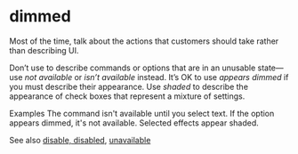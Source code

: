 ﻿# dimmed

Most of the time, talk about the actions that customers should take rather than describing UI.

Don’t use to describe commands or options that are in an unusable state—use *not available* or *isn’t available* instead. It’s OK to use *appears dimmed* if you must describe their appearance. Use *shaded* to describe the appearance of check boxes that represent a mixture of settings.

Examples
The command isn't available until you select text.
If the option appears dimmed, it's not available.
Selected effects appear shaded.

See also [disable, disabled](https://worldready.cloudapp.net/Styleguide/Read?id=2700&topicid=33643), [unavailable](https://worldready.cloudapp.net/Styleguide/Read?id=2700&topicid=33644)
